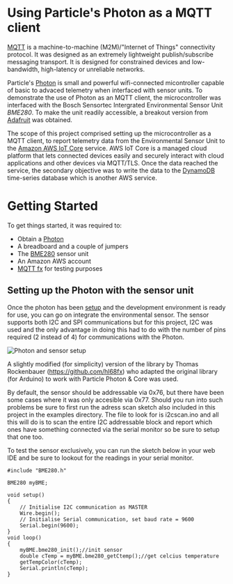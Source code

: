 # Using Particle's Photon as a MQTT client

[MQTT](http://mqtt.org/) is a machine-to-machine (M2M)/"Internet of Things" connectivity protocol. It was designed as an extremely lightweight publish/subscribe messaging transport. It is designed for constrained devices and low-bandwidth, high-latency or unreliable networks.

Particle's [Photon](https://www.particle.io/products/hardware/photon-wifi/) is small and powerful wifi-connected micontroller capable of basic to advaced telemetry when interfaced with sensor units. To demonstrate the use of Photon as an MQTT client, the microcontroller was interfaced with the Bosch Sensortec Intergrated Environmental Sensor Unit _BME280_. To make the unit readily accessible, a breakout version from [Adafruit](https://www.adafruit.com/product/2652) was obtained. 

The scope of this project comprised setting up the microcontroller as a MQTT client, to report telemetry data from the Environmental Sensor Unit to the [Amazon AWS IoT Core](https://aws.amazon.com/iot-core/) service. AWS IoT Core is a managed cloud platform that lets connected devices easily and securely interact with cloud applications and other devices via MQTT/TLS. Once the data reached the service, the secondary objective was to write the data to the [DynamoDB](https://aws.amazon.com/dynamodb/) time-series database which is another AWS service.

# Getting Started
To get things started, it was required to:
 - Obtain a [Photon](https://www.particle.io/products/hardware/photon-wifi/)
 - A breadboard and a couple of jumpers
 - The [BME280](https://www.adafruit.com/product/2652) sensor unit
 - An Amazon AWS account 
 - [MQTT fx](http://mqttfx.jensd.de/index.php/download) for testing purposes

## Setting up the Photon with the sensor unit
Once the photon has been [setup](https://docs.particle.io/guide/getting-started/start/photon/) and the development environment is ready for use, you can go on integrate the environmental sensor. The sensor supports both I2C and SPI communications but for this project, I2C was used and the only advantage in doing this had to do with the number of pins required (2 instead of 4) for communications with the Photon.

![Photon and sensor setup](https://lh3.googleusercontent.com/TCk_xNIiJ_JGC0zZXulXLKgJJQP_RB0OIq0QRRNtOWTtSb2X17bn9YIvIbSZZzYKyhySkzzh4R_vSAX-vHgD_lu7LtXR9AldzJ9YpsqClJ1qEmZdYEN_FyHTIZuhF7v_cZ5XaEHc5BOthVijAeXEF2UCp1wJGjAhlryThdGaRHkvtQcIrf-L93gO8GMqlFufHrs7C3m_yUGoFn-RRpFlaY64naZ8TvlqA44u0oizG-zjK1H6MuQUi1SJR09_cOVJQrJII8AhKwxxOmzWB0wKWu5noStk-x74D6HtcC6hNWab-GA_M-Lt-JInyLckOKhzAat1eXp66uvM7n0PFpbDamBOV0mBORC09Yo5UjWKINDukFqWWGOT55WeOKMefXQBrFob7sfvm21n9hHyWAOFtVMEOtio16uihyejzZwp9hLXnZKhV8guQ-iy3fa-xIJvxruMjxh1XF4aHw4mi_8rX3JRv9naspHjshj1Cod6qzVQLB4QRm4VaW8lj4T_DyRY5zwZ-q2-1XBBjGQFZFkb5PtmexebbXOTvx_RmVj14ez4WFBLiMNW64USn_WTMMtVUBzlTDZC84rqnaNjArRVckBErT1A_6jZUaKa5xvs=w705-h436-no)

A slightly modified (for simplicity) version of the library by Thomas Rockenbauer (https://github.com/hl68fx) who adapted the original library (for Arduino) to work with Particle Photon & Core was used.

By default, the sensor should be addressable via 0x76, but there have been some cases where it was only accesible via 0x77. Should you run into such problems be sure to first run the adress scan sketch also included in this project in the examples directory. The file to look for is i2cscan.ino and all this will do is to scan the entire I2C addressable block and report which ones have something connected via the serial monitor so be sure to setup that one too.

To test the sensor exclusively, you can run the sketch below in your web IDE and be sure to lookout for the readings in your serial monitor.

    #include "BME280.h"
    
    BME280 myBME;
    
    void setup()
    {
	    // Initialise I2C communication as MASTER
	    Wire.begin();
	    // Initialise Serial communication, set baud rate = 9600
	    Serial.begin(9600);
	}
	void loop()
	{
		myBME.bme280_init();//init sensor
	    double cTemp = myBME.bme280_getCtemp();//get celcius temperature
	    getTempColor(cTemp);
	    Serial.println(cTemp);
	}

		

